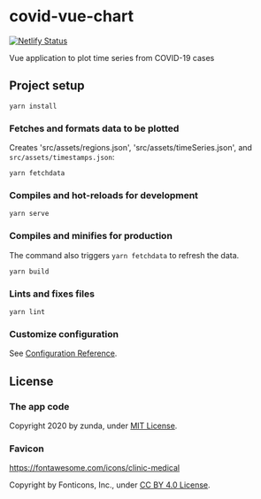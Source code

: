 # covid-vue-chart
[![Netlify Status](https://api.netlify.com/api/v1/badges/3ada0c46-6f37-4736-a2ec-17d00b749ece/deploy-status)](https://app.netlify.com/sites/zunda-covid-vue-chart/deploys)

Vue application to plot time series from COVID-19 cases

## Project setup
```
yarn install
```

### Fetches and formats data to be plotted
Creates 'src/assets/regions.json', 'src/assets/timeSeries.json', and `src/assets/timestamps.json`:

```
yarn fetchdata
```

### Compiles and hot-reloads for development
```
yarn serve
```

### Compiles and minifies for production
The command also triggers `yarn fetchdata` to refresh the data.

```
yarn build
```

### Lints and fixes files
```
yarn lint
```

### Customize configuration
See [Configuration Reference](https://cli.vuejs.org/config/).

## License
### The app code
Copyright 2020 by zunda, under [MIT License](LICENSE.txt).

### Favicon
https://fontawesome.com/icons/clinic-medical

Copyright by Fonticons, Inc., under [CC BY 4.0 License](https://fontawesome.com/license/free).
